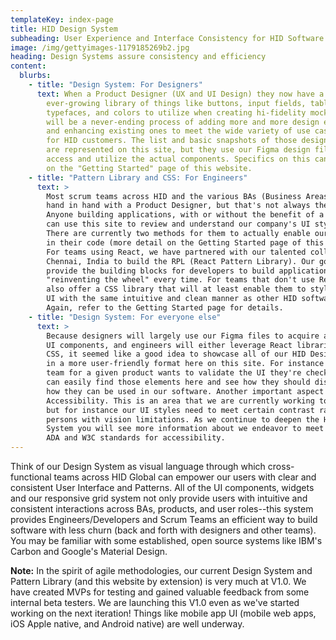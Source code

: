 ```yaml
---
templateKey: index-page
title: HID Design System
subheading: User Experience and Interface Consistency for HID Software Products
image: /img/gettyimages-1179185269b2.jpg
heading: Design Systems assure consistency and efficiency
content:
  blurbs:
    - title: "Design System: For Designers"
      text: When a Product Designer (UX and UI Design) they now have a substantial and
        ever-growing library of things like buttons, input fields, tables,
        typefaces, and colors to utilize when creating hi-fidelity mockups. This
        will be a never-ending process of adding more and more design elements
        and enhancing existing ones to meet the wide variety of use cases needed
        for HID customers. The list and basic snapshots of those design elements
        are represented on this site, but they use our Figma design files to
        access and utilize the actual components. Specifics on this can be found
        on the "Getting Started" page of this website.
    - title: "Pattern Library and CSS: For Engineers"
      text: >
        Most scrum teams across HID and the various BAs (Business Areas) work
        hand in hand with a Product Designer, but that's not always the case.
        Anyone building applications, with or without the benefit of a designer,
        can use this site to review and understand our company's UI styles.
        There are currently two methods for them to actually enable our styles
        in their code (more detail on the Getting Started page of this site).
        For teams using React, we have partnered with our talented colleagues in
        Chennai, India to build the RPL (React Pattern Library). Our goal is to
        provide the building blocks for developers to build applications without
        "reinventing the wheel" every time. For teams that don't use React, we
        also offer a CSS library that will at least enable them to style their
        UI with the same intuitive and clean manner as other HID software.
        Again, refer to the Getting Started page for details.
    - title: "Design System: For everyone else"
      text: >
        Because designers will largely use our Figma files to acquire all of our
        UI components, and engineers will either leverage React libraries or
        CSS, it seemed like a good idea to showcase all of our HID Design System
        in a more user-friendly format here on this site. For instance if the QA
        team for a given product wants to validate the UI they're checking, they
        can easily find those elements here and see how they should display and
        how they can be used in our software. Another important aspect is
        Accessibility. This is an area that we are currently working to expand,
        but for instance our UI styles need to meet certain contrast ratios for
        persons with vision limitations. As we continue to deepen the HID Design
        System you will see more information about we endeavor to meet or exceed
        ADA and W3C standards for accessibility.
---
```

T﻿hink of our Design System as visual language through which cross-functional teams across HID Global can empower our users with clear and consistent User Interface and Patterns. All of the UI components, widgets and our responsive grid system not only provide users with intuitive and consistent interactions across BAs, products, and user roles--this system provides Engineers/Developers and Scrum Teams an efficient way to build software with less churn (back and forth with designers and other teams). You may be familiar with some established, open source systems like IBM's Carbon and Google's Material Design. 

**N﻿ote:** In the spirit of agile methodologies, our current Design System and Pattern Library (and this website by extension) is very much at V1.0. We have created MVPs for testing and gained valuable feedback from some internal beta testers. We are launching this V1.0 even as we've started working on the next iteration! Things like mobile app UI (mobile web apps, iOS Apple native, and Android native) are well underway.